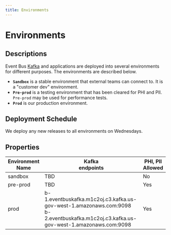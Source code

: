 ```yaml
---
title: Environments
---
```


# Environments

## Descriptions

Event Bus [Kafka](https://kafka.apache.org/) and applications are deployed into several environments for different purposes. The environments are described below.

- **`Sandbox`** is a stable environment that external teams can connect to. It is a "customer dev" environment.
- **`Pre-prod`** is a testing environment that has been cleared for PHI and PII. `Pre-prod` may be used for performance tests.
- **`Prod`** is our production environment.

## Deployment Schedule

We deploy any new releases to all environments on Wednesdays.

## Properties

| Environment<br>Name | Kafka<br>endpoints                                                                                                                       | PHI, PII<br>Allowed |
|---------------------|------------------------------------------------------------------------------------------------------------------------------------------|---------------------|
| sandbox             | TBD                                                                                                                                      | No                  |
| pre-prod            | TBD                                                                                                                                      | Yes                 |
| prod                | b-1.eventbuskafka.m1c2oj.c3.kafka.us-gov-west-1.amazonaws.com:9098<br>b-2.eventbuskafka.m1c2oj.c3.kafka.us-gov-west-1.amazonaws.com:9098 | Yes                 |
